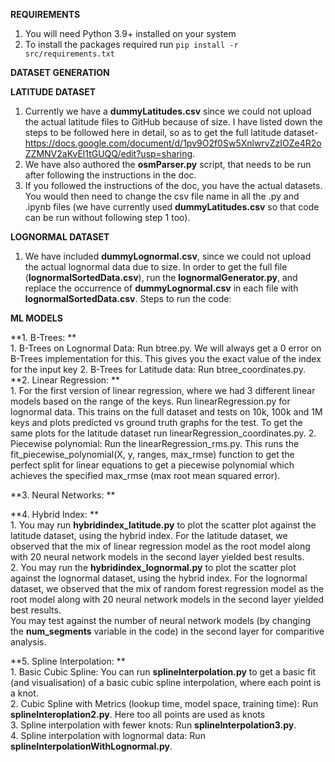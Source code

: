 **REQUIREMENTS** 
1. You will need Python 3.9+ installed on your system
2. To install the packages required run ```pip install -r src/requirements.txt```

**DATASET GENERATION**

**LATITUDE DATASET**
1. Currently we have a **dummyLatitudes.csv** since we could not upload the actual latitude files to GitHub because of size. I have listed down the steps to be followed here in detail, so as to get the full latitude dataset- https://docs.google.com/document/d/1pv9O2f0Sw5XnlwrvZzIOZe4R2oZZMNV2aKvEl1tGUQQ/edit?usp=sharing.
2. We have also authored the **osmParser.py** script, that needs to be run after following the instructions in the doc.
3. If you followed the instructions of the doc, you have the actual datasets. You would then need to change the csv file name in all the .py and .ipynb files (we have currently used **dummyLatitudes.csv** so that code can be run without following step 1 too).

**LOGNORMAL DATASET**
1. We have included **dummyLognormal.csv**, since we could not upload the actual lognormal data due to size. In order to get the full file (**lognormalSortedData.csv**), run the **lognormalGenerator.py**, and replace the occurrence of **dummyLognormal.csv** in each file with **lognormalSortedData.csv**.
Steps to run the code:

**ML MODELS**


**1. B-Trees: **  \
      1. B-Trees on Lognormal Data: Run btree.py. We will always get a 0 error on B-Trees implementation for this. This gives you the exact value of the index for the input key
      2. B-Trees for Latitude data: Run btree_coordinates.py. 
**2. Linear Regression: **  \
      1. For the first version of linear regression, where we had 3 different linear models based on the range of the keys. Run linearRegression.py for lognormal data. This trains on the full dataset and tests on 10k, 100k and 1M keys and plots predicted vs ground truth graphs for the test. To get the same plots for the latitude dataset run linearRegression_coordinates.py.
      2. Piecewise polynomial: Run the linearRegression_rms.py. This runs the fit_piecewise_polynomial(X, y, ranges, max_rmse) function to get the perfect split for linear equations to get a piecewise polynomial which achieves the specified max_rmse (max root mean squared error). 

**3. Neural Networks: **

**4. Hybrid Index: **   \
    1. You may run **hybridindex_latitude.py** to plot the scatter plot against the latitude dataset, using the hybrid index. For the latitude dataset, we observed that the mix of linear regression model as the root model along with 20 neural network models in the second layer yielded best results.\
    2. You may run the **hybridindex_lognormal.py** to plot the scatter plot against the lognormal dataset, using the hybrid index. For the lognormal dataset, we observed that the mix of random forest regression model as the root model along with 20 neural network models in the second layer yielded best results.\
    You may test against the number of neural network models (by changing the **num_segments** variable in the code) in the second layer for comparitive analysis.
    

**5. Spline Interpolation: **    \
    1. Basic Cubic Spline: You can run **splineInterpolation.py** to get a basic fit (and visualisation) of a basic cubic spline interpolation, where each point is a knot. \
    2. Cubic Spline with Metrics (lookup time, model space, training time): Run **splineInteroplation2.py**. Here too all points are used as knots \
    3. Spline interpolation with fewer knots: Run **splineInterpolation3.py**. \
    4. Spline interpolation with lognormal data: Run **splineInterpolationWithLognormal.py**.
